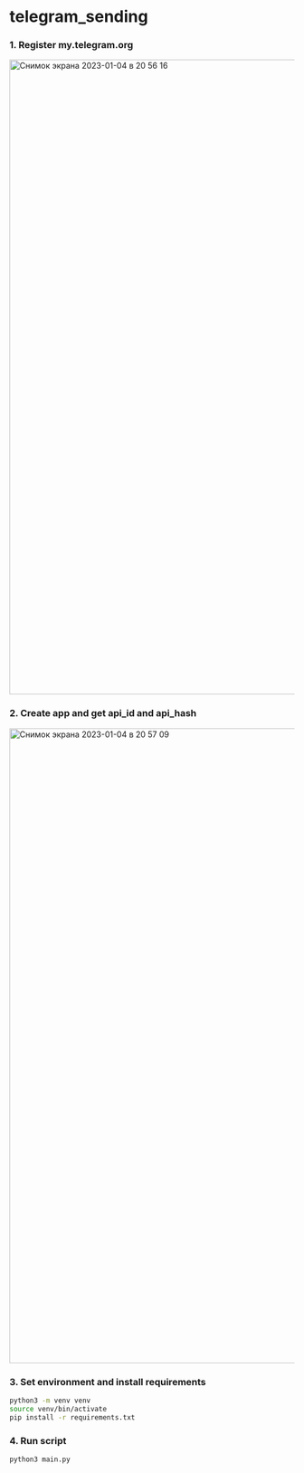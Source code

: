 # telegram_sending

### 1. Register my.telegram.org

<img width="1122" alt="Снимок экрана 2023-01-04 в 20 56 16" src="https://user-images.githubusercontent.com/56039676/210623619-69eb0de0-99e5-4f87-980f-d099253bef51.png">

### 2. Create app and get api_id and api_hash
<img width="1122" alt="Снимок экрана 2023-01-04 в 20 57 09" src="https://user-images.githubusercontent.com/56039676/210625381-b9200ba2-2327-4162-b745-0c45f37aa27a.png">

### 3. Set environment and install requirements
```bash
python3 -m venv venv
source venv/bin/activate
pip install -r requirements.txt
```
### 4. Run script
```bash
python3 main.py
```